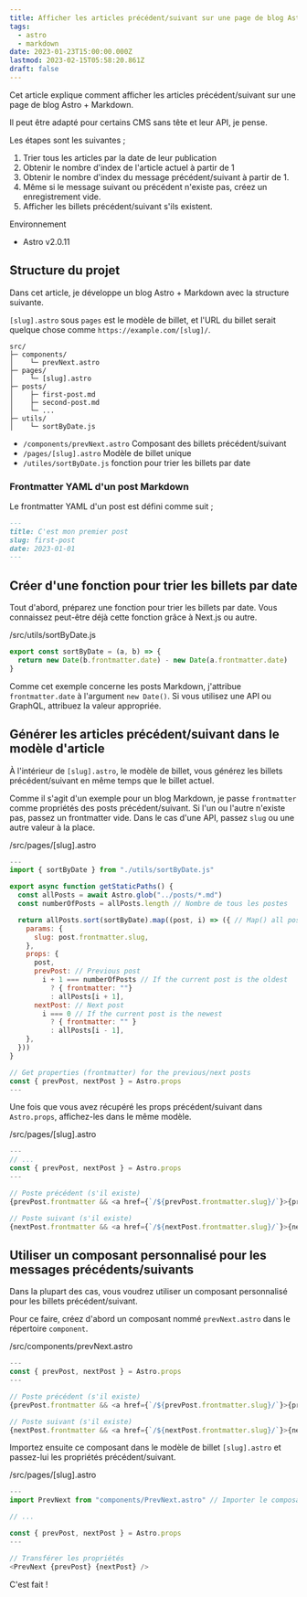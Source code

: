 ```yaml
---
title: Afficher les articles précédent/suivant sur une page de blog Astro
tags:
  - astro
  - markdown
date: 2023-01-23T15:00:00.000Z
lastmod: 2023-02-15T05:58:20.861Z
draft: false
---
```


Cet article explique comment afficher les articles précédent/suivant sur une page de blog Astro + Markdown.

Il peut être adapté pour certains CMS sans tête et leur API, je pense.

Les étapes sont les suivantes ;

1. Trier tous les articles par la date de leur publication
2. Obtenir le nombre d'index de l'article actuel à partir de 1
3. Obtenir le nombre d'index du message précédent/suivant à partir de 1.
4. Même si le message suivant ou précédent n'existe pas, créez un enregistrement vide.
5. Afficher les billets précédent/suivant s'ils existent.

Environnement

- Astro v2.0.11

## Structure du projet

Dans cet article, je développe un blog Astro + Markdown avec la structure suivante.

`[slug].astro` sous `pages` est le modèle de billet, et l'URL du billet serait quelque chose comme `https://example.com/[slug]/`.

```tree
src/
├─ components/
│    └─ prevNext.astro
├─ pages/
│    └─ [slug].astro
├─ posts/
│    ├─ first-post.md
│    ├─ second-post.md
│    └─ ...
├─ utils/
│    └─ sortByDate.js
```

- `/components/prevNext.astro` Composant des billets précédent/suivant
- `/pages/[slug].astro` Modèle de billet unique
- `/utiles/sortByDate.js` fonction pour trier les billets par date

### Frontmatter YAML d'un post Markdown

Le frontmatter YAML d'un post est défini comme suit ;

```md
---
title: C'est mon premier post
slug: first-post
date: 2023-01-01
---
```

## Créer d'une fonction pour trier les billets par date

Tout d'abord, préparez une fonction pour trier les billets par date. Vous connaissez peut-être déjà cette fonction grâce à Next.js ou autre.

<div class="filename">/src/utils/sortByDate.js</div>

```js
export const sortByDate = (a, b) => {
  return new Date(b.frontmatter.date) - new Date(a.frontmatter.date)
}
```

Comme cet exemple concerne les posts Markdown, j'attribue `frontmatter.date` à l'argument `new Date()`. Si vous utilisez une API ou GraphQL, attribuez la valeur appropriée.

## Générer les articles précédent/suivant dans le modèle d'article

À l'intérieur de `[slug].astro`, le modèle de billet, vous générez les billets précédent/suivant en même temps que le billet actuel.

Comme il s'agit d'un exemple pour un blog Markdown, je passe `frontmatter` comme propriétés des posts précédent/suivant. Si l'un ou l'autre n'existe pas, passez un frontmatter vide. Dans le cas d'une API, passez `slug` ou une autre valeur à la place.

<div class="filename">/src/pages/[slug].astro</div>

```js
---
import { sortByDate } from "./utils/sortByDate.js"

export async function getStaticPaths() {
  const allPosts = await Astro.glob("../posts/*.md")
  const numberOfPosts = allPosts.length // Nombre de tous les postes

  return allPosts.sort(sortByDate).map((post, i) => ({ // Map() all posts after sorting
    params: {
      slug: post.frontmatter.slug,
    },
    props: {
      post,
      prevPost: // Previous post
        i + 1 === numberOfPosts // If the current post is the oldest
          ? { frontmatter: ""}
          : allPosts[i + 1],
      nextPost: // Next post
        i === 0 // If the current post is the newest
          ? { frontmatter: "" }
          : allPosts[i - 1],
    },
  }))
}

// Get properties (frontmatter) for the previous/next posts
const { prevPost, nextPost } = Astro.props
---
```

Une fois que vous avez récupéré les props précédent/suivant dans `Astro.props`, affichez-les dans le même modèle.

<div class="filename">/src/pages/[slug].astro</div>

```js
---
// ...
const { prevPost, nextPost } = Astro.props
---

// Poste précédent (s'il existe)
{prevPost.frontmatter && <a href={`/${prevPost.frontmatter.slug}/`}>{prevPost.frontmatter.title}</a>}

// Poste suivant (s'il existe)
{nextPost.frontmatter && <a href={`/${nextPost.frontmatter.slug}/`}>{nextPost.frontmatter.title}</a>}
```

## Utiliser un composant personnalisé pour les messages précédents/suivants

Dans la plupart des cas, vous voudrez utiliser un composant personnalisé pour les billets précédent/suivant.

Pour ce faire, créez d'abord un composant nommé `prevNext.astro` dans le répertoire `component`.

<div class="filename">/src/components/prevNext.astro</div>

```js
---
const { prevPost, nextPost } = Astro.props
---

// Poste précédent (s'il existe)
{prevPost.frontmatter && <a href={`/${prevPost.frontmatter.slug}/`}>{prevPost.frontmatter.title}</a>}

// Poste suivant (s'il existe)
{nextPost.frontmatter && <a href={`/${nextPost.frontmatter.slug}/`}>{nextPost.frontmatter.title}</a>}
```

Importez ensuite ce composant dans le modèle de billet `[slug].astro` et passez-lui les propriétés précédent/suivant.

<div class="filename">/src/pages/[slug].astro</div>

```js
---
import PrevNext from "components/PrevNext.astro" // Importer le composant

// ...

const { prevPost, nextPost } = Astro.props
---

// Transférer les propriétés
<PrevNext {prevPost} {nextPost} />
```

C'est fait !
